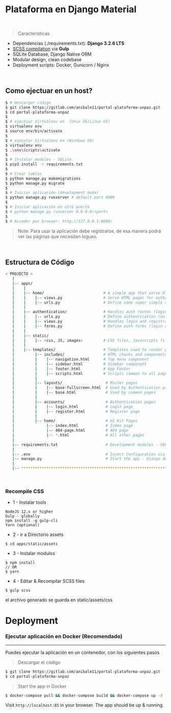 # Plataforma en Django Material


<br />

> Caracterìsticas

- Dependencias (./requirements.txt): **Django 3.2.6 LTS**
- [SCSS compilation](#recompile-css) via **Gulp**
- SQLite Database, Django Native ORM
- Modular design, clean codebase
- Deployment scripts: Docker, Gunicorn / Nginx


<br />


## Como ejectuar en un host?

```bash
$ # Descargar código
$ git clone https://gitlab.com/anibale11/portal-plataforma-unpaz.git
$ cd portal-plataforma-unpaz
$
$ # ejectuar Virtualenv en  (Unix OS/Linux OS)
$ virtualenv env
$ source env/bin/activate
$
$ # ejecutar Virtualenv en (Windows OS)
$ virtualenv env
$ .\env\Scripts\activate
$
$ # Instalar modules - SQLite
$ pip3 install -r requirements.txt
$
$ # Crear tablas
$ python manage.py makemigrations
$ python manage.py migrate
$
$ # Iniciar aplicación (development mode)
$ python manage.py runserver # default port 8000
$
$ # Iniciar aplicación en otro puerto
$ # python manage.py runserver 0.0.0.0:<port>
$
$ # Acceder por browser: http://127.0.0.1:8000/
```

> Note: Para usar la aplicación debe registrarse, de esa manera podrá ver las páginas que necesitan logueo.

<br />

## Estructura de Código


```bash
< PROJECTO >
   |
   |-- apps/
   |    |
   |    |-- home/                          # A simple app that serve HTML files
   |    |    |-- views.py                  # Serve HTML pages for authenticated users
   |    |    |-- urls.py                   # Define some super simple routes  
   |    |
   |    |-- authentication/                # Handles auth routes (login and register)
   |    |    |-- urls.py                   # Define authentication routes  
   |    |    |-- views.py                  # Handles login and registration  
   |    |    |-- forms.py                  # Define auth forms (login and register)
   |    |
   |    |-- static/
   |    |    |-- <css, JS, images>         # CSS files, Javascripts files
   |    |
   |    |-- templates/                     # Templates used to render pages
   |         |-- includes/                 # HTML chunks and components
   |         |    |-- navigation.html      # Top menu component
   |         |    |-- sidebar.html         # Sidebar component
   |         |    |-- footer.html          # App Footer
   |         |    |-- scripts.html         # Scripts common to all pages
   |         |
   |         |-- layouts/                   # Master pages
   |         |    |-- base-fullscreen.html  # Used by Authentication pages
   |         |    |-- base.html             # Used by common pages
   |         |
   |         |-- accounts/                  # Authentication pages
   |         |    |-- login.html            # Login page
   |         |    |-- register.html         # Register page
   |         |
   |         |-- home/                      # UI Kit Pages
   |              |-- index.html            # Index page
   |              |-- 404-page.html         # 404 page
   |              |-- *.html                # All other pages
   |
   |-- requirements.txt                     # Development modules - SQLite storage
   |
   |-- .env                                 # Inject Configuration via Environment
   |-- manage.py                            # Start the app - Django default start script
   |
   |-- ************************************************************************
```

<br />

### Recompile CSS


* 1 - Instalar tools
```
NodeJS 12.x or higher
Gulp - globally
npm install -g gulp-cli
Yarn (optional)
```
* 2 - ir a Directorio assets
```
$ cd apps/static/assets
```
* 3 - Instalar modulos
```
$ npm install
// OR
$ yarn
```
* 4 - Editar & Recompilar SCSS files
```
$ gulp scss
```
el archivo generado se guarda en static/assets/css

# Deployment
### Ejecutar aplicación en Docker (Recomendado)
---

Puedes ejecutar la aplicación en un contenedor, con los siguientes pasos  

> Descargar el código

```bash
$ git clone https://gitlab.com/anibale11/portal-plataforma-unpaz.git
$ cd portal-plataforma-unpaz
```

> Start the app in Docker

```bash
$ docker-compose pull && docker-compose build && docker-compose up -d
```

Visit `http://localhost:85` in your browser. The app should be up & running.
